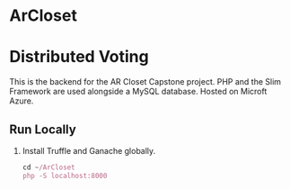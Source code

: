 # ArCloset
# Distributed Voting

This is the backend for the AR Closet Capstone project. PHP and the Slim Framework are used alongside a MySQL database. Hosted on Microft Azure.

## Run Locally

1. Install Truffle and Ganache globally.
    ```javascript
    cd ~/ArCloset
    php -S localhost:8000
    ```

